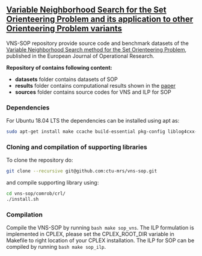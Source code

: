 ## [Variable Neighborhood Search for the Set Orienteering Problem and its application to other Orienteering Problem variants](https://doi.org/10.1016/j.ejor.2019.01.047)

VNS-SOP repository provide source code and benchmark datasets of the [Variable Neighborhood Search method for the Set Orienteering Problem](https://doi.org/10.1016/j.ejor.2019.01.047), published in the European Journal of Operational Research.

**Repository of contains following content:**
- **datasets** folder contains datasets of SOP
- **results** folder contains computational results shown in the [paper](https://doi.org/10.1016/j.ejor.2019.01.047)
- **sources** folder contains source codes for VNS and ILP for SOP  


### Dependencies 

For Ubuntu 18.04 LTS the dependencies can be installed using apt as:
```bash 
sudo apt-get install make ccache build-essential pkg-config liblog4cxx-dev libcairo2-dev libboost-filesystem-dev libboost-program-options-dev libboost-thread-dev libboost-iostreams-dev libboost-system-dev
```
### Cloning and compilation of supporting libraries
To clone the repository do:
```bash 
git clone --recursive git@github.com:ctu-mrs/vns-sop.git
```
and compile supporting library using:
```bash 
cd vns-sop/comrob/crl/
./install.sh
```


### Compilation

Compile the VNS-SOP by running ```bash make sop_vns```. The ILP formulation is implemented in CPLEX, please set the CPLEX_ROOT_DIR variable in Makefile to right location of your CPLEX installation. The ILP for SOP can be compiled by running ```bash make sop_ilp```. 
